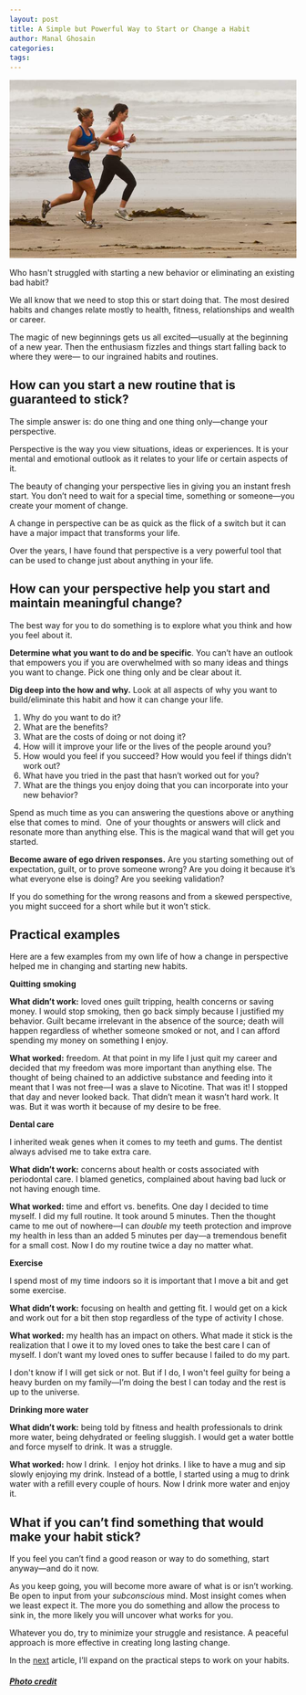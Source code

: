 ```yaml
---
layout: post
title: A Simple but Powerful Way to Start or Change a Habit
author: Manal Ghosain
categories:
tags:
---
```


![Jogging](/images/jogging.jpg)

Who hasn't struggled with starting a new behavior or eliminating an existing bad habit? 

We all know that we need to stop this or start doing that. The most desired habits and changes relate mostly to health, fitness, relationships and wealth or career. 

The magic of new beginnings gets us all excited—usually at the beginning of a new year. Then the enthusiasm fizzles and things start falling back to where they were— to our ingrained habits and routines. 

## How can you start a new routine that is guaranteed to stick?

The simple answer is: do one thing and one thing only—change your perspective.  

Perspective is the way you view situations, ideas or experiences. It is your mental and emotional outlook as it relates to your life or certain aspects of it. 

The beauty of changing your perspective lies in giving you an instant fresh start. You don’t need to wait for a special time, something or someone—you create your moment of change. 

A change in perspective can be as quick as the flick of a switch but it can have a major impact that transforms your life. 

Over the years, I have found that perspective is a very powerful tool that can be used to change just about anything in your life. 

## How can your perspective help you start and maintain meaningful change?

The best way for you to do something is to explore what you think and how you feel about it. 

**Determine what you want to do and be specific**. You can’t have an outlook that empowers you if you are overwhelmed with so many ideas and things you want to change. Pick one thing only and be clear about it. 

**Dig deep into the how and why.** Look at all aspects of why you want to build/eliminate this habit and how it can change your life. 

  1. Why do you want to do it?
  2. What are the benefits?
  3. What are the costs of doing or not doing it?
  4. How will it improve your life or the lives of the people around you?
  5. How would you feel if you succeed? How would you feel if things didn’t work out?
  6. What have you tried in the past that hasn’t worked out for you?
  7. What are the things you enjoy doing that you can incorporate into your new behavior?

Spend as much time as you can answering the questions above or anything else that comes to mind.  One of your thoughts or answers will click and resonate more than anything else. This is the magical wand that will get you started. 

**Become aware of ego driven responses.** Are you starting something out of expectation, guilt, or to prove someone wrong? Are you doing it because it’s what everyone else is doing? Are you seeking validation? 

If you do something for the wrong reasons and from a skewed perspective, you might succeed for a short while but it won’t stick. 

## Practical examples

Here are a few examples from my own life of how a change in perspective helped me in changing and starting new habits. 

**Quitting smoking** 

**What didn’t work:** loved ones guilt tripping, health concerns or saving money. I would stop smoking, then go back simply because I justified my behavior. Guilt became irrelevant in the absence of the source; death will happen regardless of whether someone smoked or not, and I can afford spending my money on something I enjoy. 

**What worked:** freedom. At that point in my life I just quit my career and decided that my freedom was more important than anything else. The thought of being chained to an addictive substance and feeding into it meant that I was not free—I was a slave to Nicotine. That was it! I stopped that day and never looked back. That didn’t mean it wasn’t hard work. It was. But it was worth it because of my desire to be free.

**Dental care** 

I inherited weak genes when it comes to my teeth and gums. The dentist always advised me to take extra care.

**What didn’t work:** concerns about health or costs associated with periodontal care. I blamed genetics, complained about having bad luck or not having enough time. 

**What worked:** time and effort vs. benefits. One day I decided to time myself. I did my full routine. It took around 5 minutes. Then the thought came to me out of nowhere—I can _double_ my teeth protection and improve my health in less than an added 5 minutes per day—a tremendous benefit for a small cost. Now I do my routine twice a day no matter what. 

**Exercise** 

I spend most of my time indoors so it is important that I move a bit and get some exercise. 

**What didn’t work:** focusing on health and getting fit. I would get on a kick and work out for a bit then stop regardless of the type of activity I chose. 

**What worked:** my health has an impact on others. What made it stick is the realization that I owe it to my loved ones to take the best care I can of myself. I don’t want my loved ones to suffer because I failed to do my part. 

I don't know if I will get sick or not. But if I do, I won't feel guilty for being a heavy burden on my family—I’m doing the best I can today and the rest is up to the universe. 

**Drinking more water**

**What didn’t work:** being told by fitness and health professionals to drink more water, being dehydrated or feeling sluggish. I would get a water bottle and force myself to drink. It was a struggle. 

**What worked:** how I drink.  I enjoy hot drinks. I like to have a mug and sip slowly enjoying my drink. Instead of a bottle, I started using a mug to drink water with a refill every couple of hours. Now I drink more water and enjoy it. 

## What if you can’t find something that would make your habit stick?

If you feel you can’t find a good reason or way to do something, start anyway—and do it now. 

As you keep going, you will become more aware of what is or isn’t working. Be open to input from your _subconscious_ mind. Most insight comes when we least expect it. The more you do something and allow the process to sink in, the more likely you will uncover what works for you. 

Whatever you do, try to minimize your struggle and resistance. A peaceful approach is more effective in creating long lasting change. 

In the [next](/10-practical-steps-to-habit-changing-success/) article, I’ll expand on the practical steps to work on your habits. 

##### [Photo credit](http://www.flickr.com/photos/mikebaird/3539161615/)